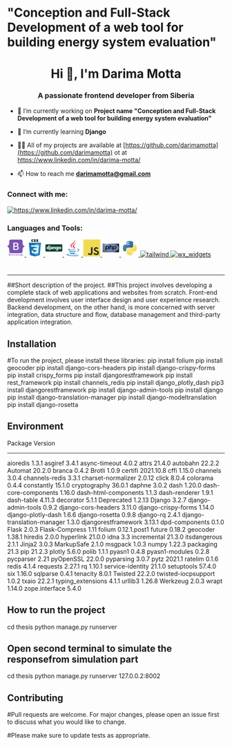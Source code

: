 # "Conception and Full-Stack Development of a web tool for building energy system evaluation"
<h1 align="center">Hi 👋, I'm Darima Motta</h1>
<h3 align="center">A passionate frontend developer from Siberia</h3>

- 🔭 I’m currently working on **Project name "Conception and Full-Stack Development of a web tool for building energy system evaluation"**

- 🌱 I’m currently learning **Django**

- 👨‍💻 All of my projects are available at [https://github.com/darimamotta](https://github.com/darimamotta) ot at https://www.linkedin.com/in/darima-motta/

- 📫 How to reach me **darimamotta@gmail.com**

<h3 align="left">Connect with me:</h3>
<p align="left">
<a href="https://linkedin.com/in/https://www.linkedin.com/in/darima-motta/" target="blank"><img align="center" src="https://raw.githubusercontent.com/rahuldkjain/github-profile-readme-generator/master/src/images/icons/Social/linked-in-alt.svg" alt="https://www.linkedin.com/in/darima-motta/" height="30" width="40" /></a>
</p>

<h3 align="left">Languages and Tools:</h3>
<p align="left"> <a href="https://getbootstrap.com" target="_blank" rel="noreferrer"> <img src="https://raw.githubusercontent.com/devicons/devicon/master/icons/bootstrap/bootstrap-plain-wordmark.svg" alt="bootstrap" width="40" height="40"/> </a> <a href="https://www.w3schools.com/css/" target="_blank" rel="noreferrer"> <img src="https://raw.githubusercontent.com/devicons/devicon/master/icons/css3/css3-original-wordmark.svg" alt="css3" width="40" height="40"/> </a> <a href="https://www.djangoproject.com/" target="_blank" rel="noreferrer"> <img src="https://raw.githubusercontent.com/devicons/devicon/master/icons/django/django-original.svg" alt="django" width="40" height="40"/> </a> <a href="https://www.java.com" target="_blank" rel="noreferrer"> <img src="https://raw.githubusercontent.com/devicons/devicon/master/icons/java/java-original.svg" alt="java" width="40" height="40"/> </a> <a href="https://developer.mozilla.org/en-US/docs/Web/JavaScript" target="_blank" rel="noreferrer"> <img src="https://raw.githubusercontent.com/devicons/devicon/master/icons/javascript/javascript-original.svg" alt="javascript" width="40" height="40"/> </a> <a href="https://www.php.net" target="_blank" rel="noreferrer"> <img src="https://raw.githubusercontent.com/devicons/devicon/master/icons/php/php-original.svg" alt="php" width="40" height="40"/> </a> <a href="https://www.python.org" target="_blank" rel="noreferrer"> <img src="https://raw.githubusercontent.com/devicons/devicon/master/icons/python/python-original.svg" alt="python" width="40" height="40"/> </a> <a href="https://tailwindcss.com/" target="_blank" rel="noreferrer"> <img src="https://www.vectorlogo.zone/logos/tailwindcss/tailwindcss-icon.svg" alt="tailwind" width="40" height="40"/> </a> <a href="https://www.wxwidgets.org/" target="_blank" rel="noreferrer"> <img src="https://upload.wikimedia.org/wikipedia/commons/b/bb/WxWidgets.svg" alt="wx_widgets" width="40" height="40"/> </a> </p>



# 
***
##Short description of the project.
##This project involves developing a complete stack of web applications and websites from scratch. Front-end development involves user interface design and user experience research. Backend development, on the other hand, is more concerned with server integration, data structure and flow, database management and third-party application integration.

## Installation

#To run the project, please install these libraries:
pip install folium
pip install geocoder
pip install django-cors-headers
pip install django-crispy-forms
pip install crispy_forms
pip install djangorestframework
pip install rest_framework
pip install channels_redis
pip install django_plotly_dash
pip3 install djangorestframework
pip install django-admin-tools
pip install django
pip install django-translation-manager
pip install django-modeltranslation
pip install django-rosetta

## Environment
Package                    Version
-------------------------- ------------
aioredis                   1.3.1
asgiref                    3.4.1
async-timeout              4.0.2
attrs                      21.4.0
autobahn                   22.2.2
Automat                    20.2.0
branca                     0.4.2
Brotli                     1.0.9
certifi                    2021.10.8
cffi                       1.15.0
channels                   3.0.4
channels-redis             3.3.1
charset-normalizer         2.0.12
click                      8.0.4
colorama                   0.4.4
constantly                 15.1.0
cryptography               36.0.1
daphne                     3.0.2
dash                       1.20.0
dash-core-components       1.16.0
dash-html-components       1.1.3
dash-renderer              1.9.1
dash-table                 4.11.3
decorator                  5.1.1
Deprecated                 1.2.13
Django                     3.2.7
django-admin-tools         0.9.2
django-cors-headers        3.11.0
django-crispy-forms        1.14.0
django-plotly-dash         1.6.6
django-rosetta             0.9.8
django-rq                  2.4.1
django-translation-manager 1.3.0
djangorestframework        3.13.1
dpd-components             0.1.0
Flask                      2.0.3
Flask-Compress             1.11
folium                     0.12.1.post1
future                     0.18.2
geocoder                   1.38.1
hiredis                    2.0.0
hyperlink                  21.0.0
idna                       3.3
incremental                21.3.0
itsdangerous               2.1.1
Jinja2                     3.0.3
MarkupSafe                 2.1.0
msgpack                    1.0.3
numpy                      1.22.3
packaging                  21.3
pip                        21.2.3
plotly                     5.6.0
polib                      1.1.1
pyasn1                     0.4.8
pyasn1-modules             0.2.8
pycparser                  2.21
pyOpenSSL                  22.0.0
pyparsing                  3.0.7
pytz                       2021.1
ratelim                    0.1.6
redis                      4.1.4
requests                   2.27.1
rq                         1.10.1
service-identity           21.1.0
setuptools                 57.4.0
six                        1.16.0
sqlparse                   0.4.1
tenacity                   8.0.1
Twisted                    22.2.0
twisted-iocpsupport        1.0.2
txaio                      22.2.1
typing_extensions          4.1.1
urllib3                    1.26.8
Werkzeug                   2.0.3
wrapt                      1.14.0
zope.interface             5.4.0
 
## How to run the project 
cd thesis
python  manage.py runserver

## Open second terminal to simulate the responsefrom simulation part
cd thesis
python  manage.py runserver 127.0.0.2:8002


## Contributing
#Pull requests are welcome. For major changes, please open an issue first to discuss what you would like to change.

#Please make sure to update tests as appropriate.
